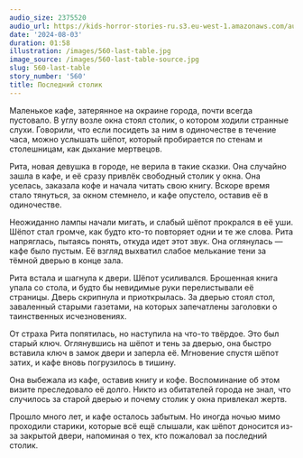 ```yaml
---
audio_size: 2375520
audio_url: https://kids-horror-stories-ru.s3.eu-west-1.amazonaws.com/audio/560-last-table.mp3
date: '2024-08-03'
duration: 01:58
illustration: /images/560-last-table.jpg
image_source: /images/560-last-table-source.jpg
slug: 560-last-table
story_number: '560'
title: Последний столик
---
```


Маленькое кафе, затерянное на окраине города, почти всегда пустовало. В углу возле окна стоял столик, о котором ходили странные слухи. Говорили, что если посидеть за ним в одиночестве в течение часа, можно услышать шёпот, который пробирается по стенам и столешницам, как дыхание мертвецов.

Рита, новая девушка в городе, не верила в такие сказки. Она случайно зашла в кафе, и её сразу привлёк свободный столик у окна. Она уселась, заказала кофе и начала читать свою книгу. Вскоре время стало тянуться, за окном стемнело, и кафе опустело, оставив её в одиночестве.

Неожиданно лампы начали мигать, и слабый шёпот прокрался в её уши. Шёпот стал громче, как будто кто-то повторяет одни и те же слова. Рита напряглась, пытаясь понять, откуда идет этот звук. Она оглянулась — кафе было пустым. Её взгляд выхватил слабое мелькание тени за тёмной дверью в конце зала.

Рита встала и шагнула к двери. Шёпот усиливался. Брошенная книга упала со стола, и будто бы невидимые руки перелистывали её страницы. Дверь скрипнула и приоткрылась. За дверью стоял стол, заваленный старыми газетами, на которых запечатлены заголовки о таинственных исчезновениях.

От страха Рита попятилась, но наступила на что-то твёрдое. Это был старый ключ. Оглянувшись на шёпот и тень за дверью, она быстро вставила ключ в замок двери и заперла её. Мгновение спустя шёпот затих, и кафе вновь погрузилось в тишину.

Она выбежала из кафе, оставив книгу и кофе. Воспоминание об этом визите преследовало её долго. Никто из обитателей города не знал, что случилось за старой дверью и почему столик у окна привлекал жертв.

Прошло много лет, и кафе осталось забытым. Но иногда ночью мимо проходили старики, которые всё ещё слышали, как шёпот доносится из-за закрытой двери, напоминая о тех, кто пожаловал за последний столик.